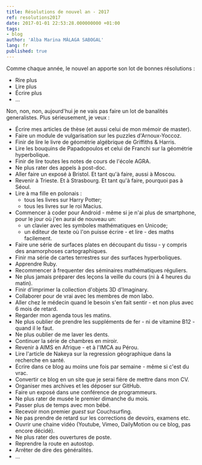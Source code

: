 ```yaml
---
title: Résolutions de nouvel an - 2017
ref: resolutions2017
date: 2017-01-01 22:53:28.000000000 +01:00
tags:
- blog
author: 'Alba Marina MÁLAGA SABOGAL'
lang: fr
published: true
---
```


Comme chaque année, le nouvel an apporte son lot de bonnes résolutions :

-   Rire plus
-   Lire plus
-   Écrire plus
-   …

Non, non, non, aujourd'hui je ne vais pas faire un lot de banalités generalistes. Plus sérieusement, je veux :

-   Écrire mes articles de thèse (et aussi celui de mon mémoir de master).
-   Faire un module de vulgarisation sur les puzzles d'Arnoux-Yoccoz.
-   Finir de lire le livre de géométrie algébrique de Griffiths & Harris.
-   Lire les bouquins de Papadopoulos et celui de Franchi sur la géométrie hyperbolique.
-   Finir de lire toutes les notes de cours de l'école AGRA.
-   Ne plus rater des appels à post-doc.
-   Aller faire un exposé à Bristol. Et tant qu'à faire, aussi à Moscou.
-   Revenir à Trieste. Et à Strasbourg. Et tant qu'à faire, pourquoi pas à Séoul.
-   Lire à ma fille en polonais :
    -   tous les livres sur Harry Potter;
    -   tous les livres sur le roi Macius.
-   Commencer à coder pour Android - même si je n'ai plus de smartphone, pour le jour où j'en aurai de nouveau un:
    -   un clavier avec les symboles mathématiques en Unicode;
    -   un éditeur de texte où l'on puisse écrire - et lire - des maths
        facilement.
-   Faire une série de surfaces plates en découpant du tissu - y compris des anamorphoses cartographiques.
-   Finir ma série de cartes terrestres sur des surfaces hyperboliques.
-   Apprendre Ruby.
-   Recommencer à frequenter des séminaires mathématiques réguliers.
-   Ne plus jamais préparer des leçons la veille du cours (ni à 4 heures du matin).
-   Finir d'imprimer la collection d'objets 3D d'Imaginary.
-   Collaborer pour de vrai avec les membres de mon labo.
-   Aller chez le médecin quand le besoin s'en fait sentir - et non plus avec 6 mois de retard.
-   Regarder mon agenda tous les matins.
-   Ne plus oublier de prendre les suppléments de fer - ni de vitamine B12 - quand il le faut.
-   Ne plus oublier de me laver les dents.
-   Continuer la série de chambres en miroir.
-   Revenir à AIMS en Afrique - et à l'IMCA au Pérou.
-   Lire l'article de Nakeya sur la regression géographique dans la recherche en santé.
-   Écrire dans ce blog au moins une fois par semaine - même si c'est du     vrac.
-   Convertir ce blog en un site que je serai fière de mettre dans mon CV.
-   Organiser mes archives et les déposer sur GitHub.
-   Faire un exposé dans une conférence de programmeurs.
-   Ne plus rater de musée le premier dimanche du mois.
-   Passer plus de temps avec mon bébé.
-   Recevoir mon premier *guest* sur Couchsurfing.
-   Ne pas prendre de retard sur les corrections de devoirs, examens etc.
-   Ouvrir une chaine vidéo (Youtube, Vimeo, DailyMotion ou ce blog, pas
    encore décidé).
-   Ne plus rater des ouvertures de poste.
-   Reprendre la route en autostop.
-   Arrêter de dire des généralités.
-   …

 
